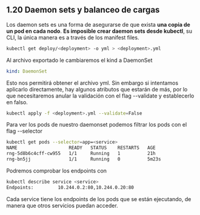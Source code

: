 ## 1.20 Daemon sets y balanceo de cargas

Los daemon sets es una forma de asegurarse de que exista **una copia de un pod
en cada nodo**. **Es imposible crear daemon sets desde kubectl**, su CLI, la
única manera es a través de los manifest files.

```bash
kubectl get deploy/<deployment> -o yml > <deployment>.yml
```

Al archivo exportado le cambiaremos el kind a DaemonSet

``` yml
kind: DaemonSet
```

Esto nos permitirá obtener el archivo yml. Sin embargo si intentamos aplicarlo
directamente, hay algunos atributos que estarán de más, por lo que necesitaremos
anular la validación con el flag --validate y establecerlo en falso.

```bash
kubectl apply -f <deployment>.yml --validate=False
```

Para ver los pods de nuestro daemonset podemos filtrar los pods con el flag
--selector

```bash
kubectl get pods --selector=app=<service>
NAME                   READY   STATUS    RESTARTS   AGE
rng-5d8b6c4cff-cw955   1/1     Running   1          21h
rng-bn5jj              1/1     Running   0          5m23s
```

Podremos comprobar los endpoints con

```bash
kubectl describe service <service>
Endpoints:         10.244.0.2:80,10.244.0.20:80
```

Cada service tiene los endpoints de los pods que se están ejecutando, de manera
que otros servicios puedan acceder.

